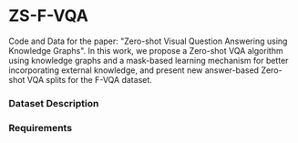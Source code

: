 # ZS-F-VQA

Code and Data for the paper: "Zero-shot Visual Question Answering using Knowledge Graphs".
In this work,  we propose a Zero-shot VQA algorithm using knowledge graphs and a mask-based learning mechanism for better incorporating external knowledge, and present new answer-based Zero-shot VQA splits for the F-VQA dataset. 

### Dataset Description

### Requirements


